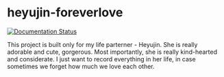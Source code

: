 # heyujin-foreverlove

[![Documentation Status](https://readthedocs.org/projects/foreverlove-heyujin/badge/?version=main)](https://foreverlove-heyujin.readthedocs.io/en/main/?badge=main)


This project is built only for my life parterner - Heyujin. She is really adorable and cute, gorgerous. Most importantly, she is really kind-hearted and considerate. I just want to record everything in her life, in case sometimes we forget how much we love each other. 
